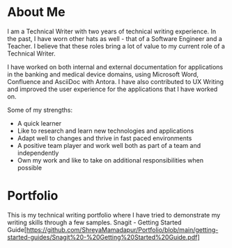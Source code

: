 # About Me
I am a Technical Writer with two years of technical writing experience. In the past, I have worn other hats as well - that of a Software Engineer and a Teacher. I believe that these roles bring a lot of value to my current role of a Technical Writer. 

I have worked on both internal and external documentation for applications in the banking and medical device domains, using Microsoft Word, Confluence and AsciiDoc with Antora. I have also contributed to UX Writing and improved the user experience for the applications that I have worked on.

Some of my strengths:
- A quick learner
- Like to research and learn new technologies and applications
- Adapt well to changes and thrive in fast paced environments
- A positive team player and work well both as part of a team and independently
- Own my work and like to take on additional responsibilities when possible 

# Portfolio
This is my technical writing portfolio where I have tried to demonstrate my writing skills through a few samples.
Snagit - Getting Started Guide[https://github.com/ShreyaMamadapur/Portfolio/blob/main/getting-started-guides/Snagit%20-%20Getting%20Started%20Guide.pdf]
